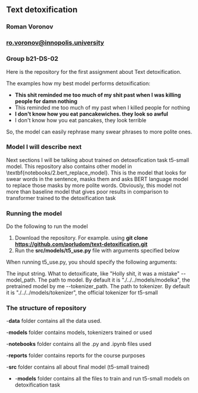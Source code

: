## Text detoxification
### Roman Voronov
### ro.voronov@innopolis.university
### Group b21-DS-02
    
Here is the repository for the first assignment about Text detoxification.

The examples how my best model performs detoxification:
- __This shit reminded me too much of my shit past when I was killing people for damn nothing__
- This reminded me too much of my past when I killed people for nothing
- __I don't know how you eat pancakewiches. they look so awful__
- I don't know how you eat pancakes, they look terrible

So, the model can easily rephrase many swear phrases to more polite ones.
### Model I will describe next
Next sections I will be talking about trained on detoxofication task t5-small model.
This repository also contains other model in \textbf{notebooks/2.bert\_replace\_model}. This is the model that looks for swear words in the sentence, masks them and asks BERT language model to replace those masks by more polite words. Obviously, this model not more than baseline model that gives poor results in comparison to transformer trained to the detoxification task

### Running the model
Do the following to run the model
1. Download the repository. For example. using __git clone https://github.com/porludom/text-detoxification.git__
2. Run the __src/models/t5_use.py__ file with arguments specified below

When running t5_use.py, you should specify the following arguments:

The input string. What to detoxificate, like "Holly shit, it was a mistake"
--model_path. The path to model. By default it is "./../../models/modelka", the pretrained model by me
--tokenizer_path. The path to tokenizer. By default it is "./../../models/tokenizer", the official tokenizer for t5-small

### The structure of repository
-__data__ folder contains all the data used.

-__models__ folder contains models, tokenizers trained or used

-__notebooks__ folder contains all the .py and .ipynb files used

-__reports__ folder contains reports for the course purposes

-__src__ folder contains all about final model (t5-small trained)

- -__models__ folder contains all the files to train and run t5-small models on detoxification task

